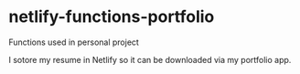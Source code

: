 # netlify-functions-portfolio
Functions used in personal project

I sotore my resume in Netlify so it can be downloaded via my portfolio app.
